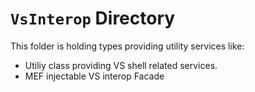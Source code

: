 ﻿# `VsInterop` Directory
This folder is holding types providing utility services like:
- Utiliy class providing VS shell related services.
- MEF injectable VS interop Facade
